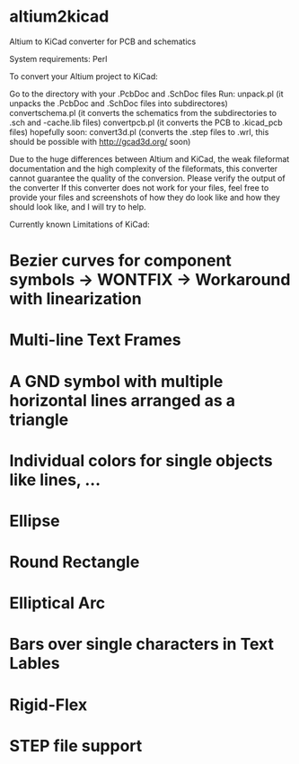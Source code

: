 altium2kicad
============

Altium to KiCad converter for PCB and schematics

System requirements: Perl

To convert your Altium project to KiCad:

Go to the directory with your .PcbDoc and .SchDoc files
Run:
unpack.pl (it unpacks the .PcbDoc and .SchDoc files into subdirectores)
convertschema.pl (it converts the schematics from the subdirectories to .sch and -cache.lib files)
convertpcb.pl (it converts the PCB to .kicad_pcb files)
hopefully soon: convert3d.pl (converts the .step files to .wrl, this should be possible with http://gcad3d.org/ soon)

Due to the huge differences between Altium and KiCad, the weak fileformat documentation and the high complexity of the fileformats, this converter cannot guarantee the quality of the conversion. Please verify the output of the converter
If this converter does not work for your files, feel free to provide your files and screenshots of how they do look like and how they should look like, and I will try to help.

Currently known Limitations of KiCad:
# Bezier curves for component symbols -> WONTFIX -> Workaround with linearization
# Multi-line Text Frames
# A GND symbol with multiple horizontal lines arranged as a triangle
# Individual colors for single objects like lines, ...
# Ellipse
# Round Rectangle
# Elliptical Arc
# Bars over single characters in Text Lables
# Rigid-Flex
# STEP file support

